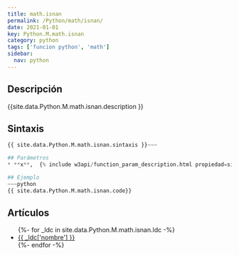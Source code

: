 ```yaml
---
title: math.isnan
permalink: /Python/math/isnan/
date: 2021-01-01
key: Python.M.math.isnan
category: python
tags: ['funcion python', 'math']
sidebar: 
  nav: python
---
```


## Descripción
{{site.data.Python.M.math.isnan.description }}

## Sintaxis
~~~python
{{ site.data.Python.M.math.isnan.sintaxis }}~~~

## Parámetros
* **x**,  {% include w3api/function_param_description.html propiedad=site.data.Python.M.math.isnan valor="x" %}

## Ejemplo
~~~python
{{ site.data.Python.M.math.isnan.code}}
~~~

## Artículos
<ul>
{%- for _ldc in site.data.Python.M.math.isnan.ldc -%}
   <li>
       <a href="{{_ldc['url'] }}">{{ _ldc['nombre'] }}</a>
   </li>
{%- endfor -%}
</ul>
